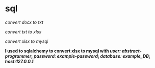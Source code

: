 # sql
*convert docx to txt*

*convert txt to xlsx*

*convert xlsx to mysql*

**I used to sqlalchemy to convert xlsx to mysql with   *user: abstract-programmer*;   *password: example-password*;   *database: example_DB*;   *host:127.0.0.1***
